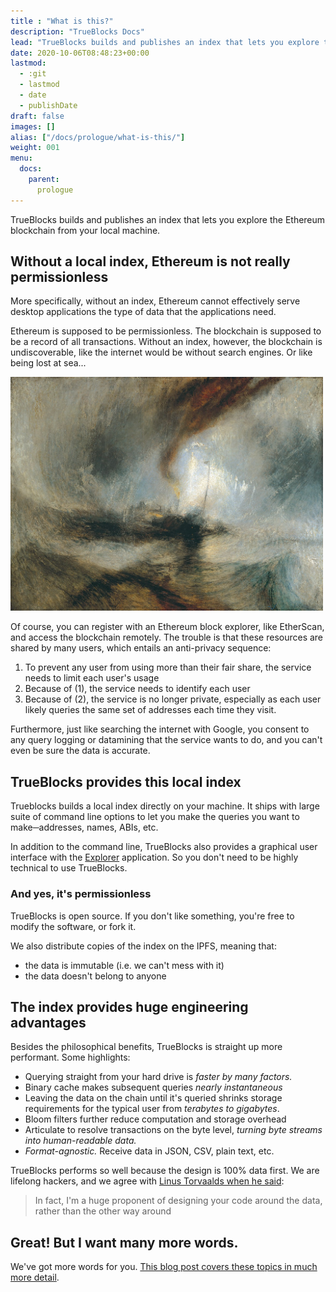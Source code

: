 ```yaml
---
title : "What is this?"
description: "TrueBlocks Docs"
lead: "TrueBlocks builds and publishes an index that lets you explore the Ethereum blockchain from your local machine."
date: 2020-10-06T08:48:23+00:00
lastmod:
  - :git
  - lastmod
  - date
  - publishDate
draft: false
images: []
alias: ["/docs/prologue/what-is-this/"]
weight: 001
menu:
  docs:
    parent:
      prologue
---
```


TrueBlocks builds and publishes an index that lets you explore the Ethereum
blockchain from your local machine.

## Without a local index, Ethereum is not really permissionless

More specifically, without an index, Ethereum cannot effectively serve
desktop applications the type of data that the applications need.

Ethereum is supposed to be permissionless. The blockchain is supposed to be a
record of all transactions. Without an index, however, the blockchain is undiscoverable,
like the internet would be without search engines. Or like being lost at sea...

<img src="/docs/img/steam-boat-off-a-harbor.jpg" alt="The term cybernetics stems from the Greek κυβερνήτης (kybernētēs, steersman, governor, pilot, or rudder)When Norman Weiner coined the word, he was fascinated in the control of systems. Who controls Ethereum?" width="500"/>

Of course, you can register with an Ethereum block explorer, like EtherScan,
and access the blockchain remotely.
The trouble is that these resources are shared by many users,
which entails an anti-privacy sequence:

1. To prevent any user from using more than their fair share, the service
needs to limit each user's usage
2. Because of (1), the service needs to identify each user
3. Because of (2), the service is no longer private, especially as each user
likely queries the same set of addresses each time they visit.

Furthermore, just like searching the internet with Google,
you consent to any query logging or datamining that the service wants to do,
and you can't even be sure the data is accurate.

## TrueBlocks provides this local index

Trueblocks builds a local index directly on your machine.
It ships with large suite of command line options to let you make the queries you
want to make─addresses, names, ABIs, etc.

In addition to the command line, TrueBlocks also provides a graphical user interface
with the [Explorer](/docs/explorer/gui-for-trueblocks) application.
So you don't need to be highly technical to use TrueBlocks.

### And yes, it's permissionless

TrueBlocks is open source. If you don't like something, you're free to modify the
software, or fork it.

We also distribute copies of the index on the IPFS, meaning that:
* the data is immutable (i.e. we can't mess with it)
* the data doesn't belong to anyone

## The index provides huge engineering advantages

Besides the philosophical benefits, TrueBlocks is straight up more performant.
Some highlights:

- Querying straight from your hard drive is _faster by many factors._
- Binary cache makes subsequent queries _nearly instantaneous_
- Leaving the data on the chain until it's queried shrinks storage requirements for the typical user from _terabytes to gigabytes_.
- Bloom filters further reduce computation and storage overhead
- Articulate to resolve transactions on the byte level, _turning byte streams into human-readable data._
- _Format-agnostic._ Receive data in JSON, CSV, plain text, etc.

TrueBlocks performs so well because the design is 100% data first. We are lifelong
hackers, and we agree with [Linus Torvaalds when he
said](https://lwn.net/Articles/193245/):

> In fact, I'm a huge proponent of designing your code around the data, rather than the other way around

## Great! But I want many more words.

We've got more words for you. [This blog post covers these topics in much more detail](/blog/a-long-winded-explanation-of-trueblocks/).


